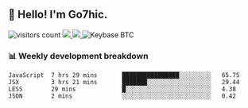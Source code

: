 ## 👋 Hello! I'm Go7hic.

 ![visitors count](https://visitors-by-url-pls-dont-use-this-in-your-repo.vercel.app/Go7hic-github-readme)
 <a href="https://twitter.com/Go7hic">
    <img src="https://img.shields.io/badge/-@Go7hic-1ca0f1?style=flat-square&labelColor=1ca0f1&logo=twitter&logoColor=white&link=https://twitter.com/Go7hic">
   <a/>
   <a href="mailto:gtfx0209@gmail.com">
    <img src="https://img.shields.io/badge/-gtfx0209@gmail.com-c14438?style=flat-square&logo=Gmail&logoColor=white&link=mailto:gtfx0209@gmail.com">
   <a/>
    ![Keybase BTC](https://img.shields.io/keybase/btc/Go7hic)
 <!--
🔭 I’m currently working
🌱 I’m currently learning
💬 Ask me about 
📫 How to reach me: 
⚡ Fun fact: 
-->
 <!--
![My Github Stats](https://github-readme-stats.vercel.app/api?username=Go7hic&show_icons=true&count_private=true)

-->

### 📊 Weekly development breakdown
<!--START_SECTION:waka-->
```text
JavaScript  7 hrs 29 mins       ████████████████░░░░░░░░░   65.75 
JSX         3 hrs 21 mins       ███████░░░░░░░░░░░░░░░░░░   29.44 
LESS        29 mins             █░░░░░░░░░░░░░░░░░░░░░░░░   4.38 
JSON        2 mins              ░░░░░░░░░░░░░░░░░░░░░░░░░   0.42
```
<!--END_SECTION:waka-->


